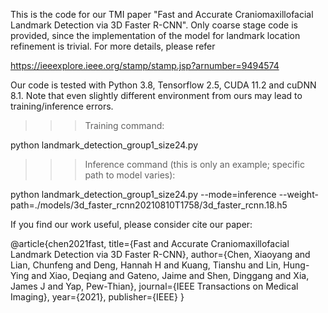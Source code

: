 This is the code for our TMI paper "Fast and Accurate Craniomaxillofacial Landmark Detection via 3D Faster R-CNN". Only coarse stage code is provided, since the implementation of the model for landmark location refinement is trivial. For more details, please refer

https://ieeexplore.ieee.org/stamp/stamp.jsp?arnumber=9494574

Our code is tested with Python 3.8, Tensorflow 2.5, CUDA 11.2 and cuDNN 8.1. Note that even slightly different environment from ours may lead to training/inference errors.

>>> Training command:

python landmark_detection_group1_size24.py

>>> Inference command (this is only an example; specific path to model varies):

python landmark_detection_group1_size24.py --mode=inference --weight-path=./models/3d_faster_rcnn20210810T1758/3d_faster_rcnn.18.h5


If you find our work useful, please consider cite our paper:

@article{chen2021fast,
title={Fast and Accurate Craniomaxillofacial Landmark Detection via 3D Faster R-CNN},
author={Chen, Xiaoyang and Lian, Chunfeng and Deng, Hannah H and Kuang, Tianshu and Lin, Hung-Ying and Xiao, Deqiang and Gateno, Jaime and Shen, Dinggang and Xia, James J and Yap, Pew-Thian},
journal={IEEE Transactions on Medical Imaging},
year={2021},
publisher={IEEE}
}
